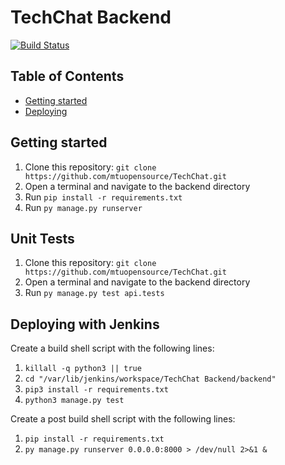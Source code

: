 # TechChat Backend
[![Build Status](http://ci.mtuopensource.club/job/TechChat%20Backend/badge/icon)](http://ci.mtuopensource.club/job/TechChat%20Backend/)

## Table of Contents
 - [Getting started](#getting-started)
 - [Deploying](#deploying-with-jenkins)

## Getting started
1.  Clone this repository: `git clone https://github.com/mtuopensource/TechChat.git`
2.  Open a terminal and navigate to the backend directory
3.  Run `pip install -r requirements.txt`
4.  Run `py manage.py runserver`

## Unit Tests
1.  Clone this repository: `git clone https://github.com/mtuopensource/TechChat.git`
2.  Open a terminal and navigate to the backend directory
3.  Run `py manage.py test api.tests`

## Deploying with Jenkins
Create a build shell script with the following lines:
1.  `killall -q python3 || true`
2.  `cd "/var/lib/jenkins/workspace/TechChat Backend/backend"`
3.  `pip3 install -r requirements.txt`
4.  `python3 manage.py test`

Create a post build shell script with the following lines:
1.  `pip install -r requirements.txt` 
2.  `py manage.py runserver 0.0.0.0:8000 > /dev/null 2>&1 &`
